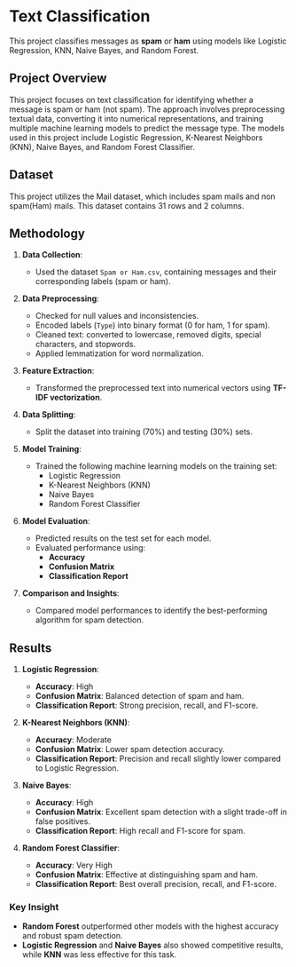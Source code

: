 # Text Classification
This project classifies messages as **spam** or **ham** using models like Logistic Regression, KNN, Naive Bayes, and Random Forest.

## Project Overview
This project focuses on text classification for identifying whether a message is spam or ham (not spam). The approach involves preprocessing textual data, converting it into numerical representations, and training multiple machine learning models to predict the message type. The models used in this project include Logistic Regression, K-Nearest Neighbors (KNN), Naive Bayes, and Random Forest Classifier.

## Dataset
This project utilizes the Mail dataset, which includes spam mails and non spam(Ham) mails. This dataset contains 31 rows and 2 columns.

## Methodology
1. **Data Collection**:  
   - Used the dataset `Spam or Ham.csv`, containing messages and their corresponding labels (spam or ham).

2. **Data Preprocessing**:  
   - Checked for null values and inconsistencies.  
   - Encoded labels (`Type`) into binary format (0 for ham, 1 for spam).  
   - Cleaned text: converted to lowercase, removed digits, special characters, and stopwords.  
   - Applied lemmatization for word normalization.  

3. **Feature Extraction**:  
   - Transformed the preprocessed text into numerical vectors using **TF-IDF vectorization**.

4. **Data Splitting**:  
   - Split the dataset into training (70%) and testing (30%) sets.

5. **Model Training**:  
   - Trained the following machine learning models on the training set:  
     - Logistic Regression  
     - K-Nearest Neighbors (KNN)  
     - Naive Bayes  
     - Random Forest Classifier  

6. **Model Evaluation**:  
   - Predicted results on the test set for each model.  
   - Evaluated performance using:  
     - **Accuracy**  
     - **Confusion Matrix**  
     - **Classification Report**  

7. **Comparison and Insights**:  
   - Compared model performances to identify the best-performing algorithm for spam detection.

## Results  
1. **Logistic Regression**:  
   - **Accuracy**: High  
   - **Confusion Matrix**: Balanced detection of spam and ham.  
   - **Classification Report**: Strong precision, recall, and F1-score.  

2. **K-Nearest Neighbors (KNN)**:  
   - **Accuracy**: Moderate  
   - **Confusion Matrix**: Lower spam detection accuracy.  
   - **Classification Report**: Precision and recall slightly lower compared to Logistic Regression.

3. **Naive Bayes**:  
   - **Accuracy**: High  
   - **Confusion Matrix**: Excellent spam detection with a slight trade-off in false positives.  
   - **Classification Report**: High recall and F1-score for spam.

4. **Random Forest Classifier**:  
   - **Accuracy**: Very High  
   - **Confusion Matrix**: Effective at distinguishing spam and ham.  
   - **Classification Report**: Best overall precision, recall, and F1-score.

### **Key Insight**  
- **Random Forest** outperformed other models with the highest accuracy and robust spam detection.  
- **Logistic Regression** and **Naive Bayes** also showed competitive results, while **KNN** was less effective for this task.
